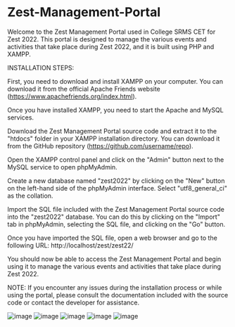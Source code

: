 # Zest-Management-Portal

Welcome to the Zest Management Portal used in College SRMS CET for Zest 2022. This portal is designed to manage the various events and activities that take place during Zest 2022, and it is built using PHP and XAMPP.

INSTALLATION STEPS:

First, you need to download and install XAMPP on your computer. You can download it from the official Apache Friends website (https://www.apachefriends.org/index.html).

Once you have installed XAMPP, you need to start the Apache and MySQL services.

Download the Zest Management Portal source code and extract it to the "htdocs" folder in your XAMPP installation directory. You can download it from the GitHub repository (https://github.com/username/repo).

Open the XAMPP control panel and click on the "Admin" button next to the MySQL service to open phpMyAdmin.

Create a new database named "zest2022" by clicking on the "New" button on the left-hand side of the phpMyAdmin interface. Select "utf8_general_ci" as the collation.

Import the SQL file included with the Zest Management Portal source code into the "zest2022" database. You can do this by clicking on the "Import" tab in phpMyAdmin, selecting the SQL file, and clicking on the "Go" button.

Once you have imported the SQL file, open a web browser and go to the following URL: http://localhost/zest/zest22/

You should now be able to access the Zest Management Portal and begin using it to manage the various events and activities that take place during Zest 2022.

NOTE: If you encounter any issues during the installation process or while using the portal, please consult the documentation included with the source code or contact the developer for assistance.

![image](https://user-images.githubusercontent.com/117577787/222943066-07d7988e-ab31-47d3-9ef8-d21c1037987a.png)
![image](https://user-images.githubusercontent.com/117577787/222942996-90536f1d-60dc-4f5d-9254-cbc8ba5a6d35.png)
![image](https://user-images.githubusercontent.com/117577787/222943016-7112809a-25e1-4a2e-900c-03737a3a55ca.png)
![image](https://user-images.githubusercontent.com/117577787/222943029-40995fa0-6816-4ebd-ab99-5464a594dfa7.png)
![image](https://user-images.githubusercontent.com/117577787/222943044-d6b6bac5-ed02-4010-8567-2c6c0d8bc047.png)
